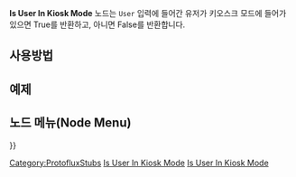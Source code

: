 <languages></languages>

**Is User In Kiosk Mode** 노드는 `User` 입력에 들어간 유저가 키오스크
모드에 들어가 있으면 True를 반환하고, 아니면 False를 반환합니다.

## 사용방법

## 예제

## 노드 메뉴(Node Menu)

}}

[Category:ProtofluxStubs](Category:ProtofluxStubs "wikilink") [Is User
In Kiosk Mode](Category:Protoflux{{#translation:}} "wikilink") [Is User
In Kiosk Mode](Category:Protoflux:Users{{#translation:}} "wikilink")